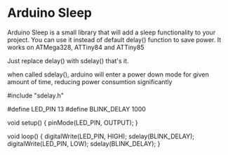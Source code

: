 Arduino Sleep
============

Arduino Sleep is a small library that will add a sleep functionality to your project.
You can use it instead of default delay() function to save power.
It works on ATMega328, ATTiny84 and ATTiny85

Just replace delay() with sdelay() that's it.

when called sdelay(), arduino will enter a power down mode for given amount of time, 
reducing power consumtion significantly

  #include "sdelay.h"
  
  #define LED_PIN 13
  #define BLINK_DELAY 1000
  
  void setup() {
    pinMode(LED_PIN, OUTPUT);
  }
  
  
  void loop() {
    digitalWrite(LED_PIN, HIGH);
    sdelay(BLINK_DELAY);
    digitalWrite(LED_PIN, LOW);
    sdelay(BLINK_DELAY);
  }
